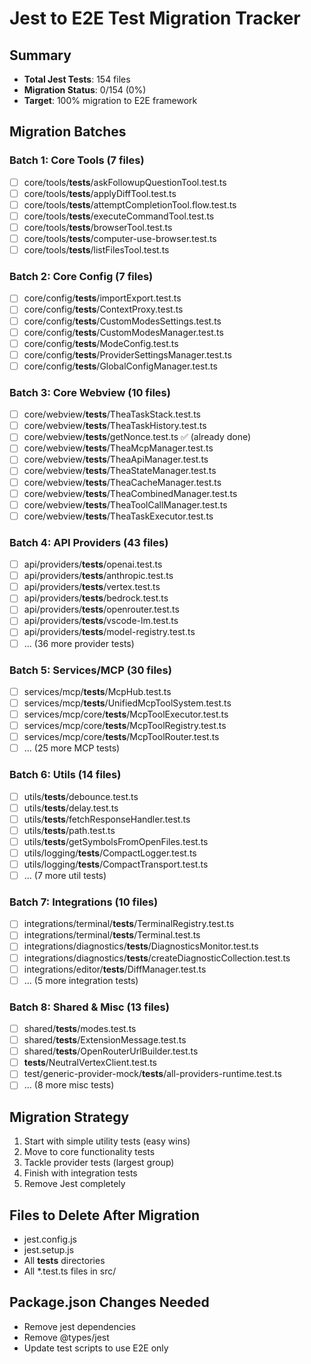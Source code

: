 # Jest to E2E Test Migration Tracker

## Summary
- **Total Jest Tests**: 154 files
- **Migration Status**: 0/154 (0%)
- **Target**: 100% migration to E2E framework

## Migration Batches

### Batch 1: Core Tools (7 files)
- [ ] core/tools/__tests__/askFollowupQuestionTool.test.ts
- [ ] core/tools/__tests__/applyDiffTool.test.ts
- [ ] core/tools/__tests__/attemptCompletionTool.flow.test.ts
- [ ] core/tools/__tests__/executeCommandTool.test.ts
- [ ] core/tools/__tests__/browserTool.test.ts
- [ ] core/tools/__tests__/computer-use-browser.test.ts
- [ ] core/tools/__tests__/listFilesTool.test.ts

### Batch 2: Core Config (7 files)
- [ ] core/config/__tests__/importExport.test.ts
- [ ] core/config/__tests__/ContextProxy.test.ts
- [ ] core/config/__tests__/CustomModesSettings.test.ts
- [ ] core/config/__tests__/CustomModesManager.test.ts
- [ ] core/config/__tests__/ModeConfig.test.ts
- [ ] core/config/__tests__/ProviderSettingsManager.test.ts
- [ ] core/config/__tests__/GlobalConfigManager.test.ts

### Batch 3: Core Webview (10 files)
- [ ] core/webview/__tests__/TheaTaskStack.test.ts
- [ ] core/webview/__tests__/TheaTaskHistory.test.ts
- [ ] core/webview/__tests__/getNonce.test.ts ✅ (already done)
- [ ] core/webview/__tests__/TheaMcpManager.test.ts
- [ ] core/webview/__tests__/TheaApiManager.test.ts
- [ ] core/webview/__tests__/TheaStateManager.test.ts
- [ ] core/webview/__tests__/TheaCacheManager.test.ts
- [ ] core/webview/__tests__/TheaCombinedManager.test.ts
- [ ] core/webview/__tests__/TheaToolCallManager.test.ts
- [ ] core/webview/__tests__/TheaTaskExecutor.test.ts

### Batch 4: API Providers (43 files)
- [ ] api/providers/__tests__/openai.test.ts
- [ ] api/providers/__tests__/anthropic.test.ts
- [ ] api/providers/__tests__/vertex.test.ts
- [ ] api/providers/__tests__/bedrock.test.ts
- [ ] api/providers/__tests__/openrouter.test.ts
- [ ] api/providers/__tests__/vscode-lm.test.ts
- [ ] api/providers/__tests__/model-registry.test.ts
- [ ] ... (36 more provider tests)

### Batch 5: Services/MCP (30 files)
- [ ] services/mcp/__tests__/McpHub.test.ts
- [ ] services/mcp/__tests__/UnifiedMcpToolSystem.test.ts
- [ ] services/mcp/core/__tests__/McpToolExecutor.test.ts
- [ ] services/mcp/core/__tests__/McpToolRegistry.test.ts
- [ ] services/mcp/core/__tests__/McpToolRouter.test.ts
- [ ] ... (25 more MCP tests)

### Batch 6: Utils (14 files)
- [ ] utils/__tests__/debounce.test.ts
- [ ] utils/__tests__/delay.test.ts
- [ ] utils/__tests__/fetchResponseHandler.test.ts
- [ ] utils/__tests__/path.test.ts
- [ ] utils/__tests__/getSymbolsFromOpenFiles.test.ts
- [ ] utils/logging/__tests__/CompactLogger.test.ts
- [ ] utils/logging/__tests__/CompactTransport.test.ts
- [ ] ... (7 more util tests)

### Batch 7: Integrations (10 files)
- [ ] integrations/terminal/__tests__/TerminalRegistry.test.ts
- [ ] integrations/terminal/__tests__/Terminal.test.ts
- [ ] integrations/diagnostics/__tests__/DiagnosticsMonitor.test.ts
- [ ] integrations/diagnostics/__tests__/createDiagnosticCollection.test.ts
- [ ] integrations/editor/__tests__/DiffManager.test.ts
- [ ] ... (5 more integration tests)

### Batch 8: Shared & Misc (13 files)
- [ ] shared/__tests__/modes.test.ts
- [ ] shared/__tests__/ExtensionMessage.test.ts
- [ ] shared/__tests__/OpenRouterUrlBuilder.test.ts
- [ ] __tests__/NeutralVertexClient.test.ts
- [ ] test/generic-provider-mock/__tests__/all-providers-runtime.test.ts
- [ ] ... (8 more misc tests)

## Migration Strategy

1. Start with simple utility tests (easy wins)
2. Move to core functionality tests
3. Tackle provider tests (largest group)
4. Finish with integration tests
5. Remove Jest completely

## Files to Delete After Migration
- jest.config.js
- jest.setup.js
- All __tests__ directories
- All *.test.ts files in src/

## Package.json Changes Needed
- Remove jest dependencies
- Remove @types/jest
- Update test scripts to use E2E only